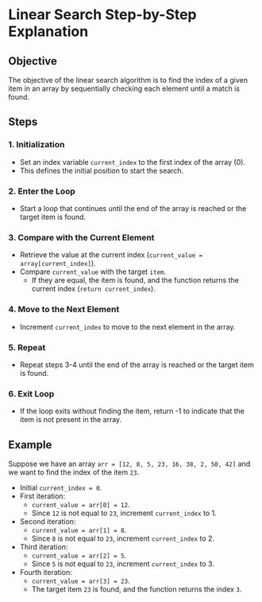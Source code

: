 # Linear Search Step-by-Step Explanation

## Objective
The objective of the linear search algorithm is to find the index of a given item in an array by sequentially checking each element until a match is found.

## Steps

### 1. Initialization
- Set an index variable `current_index` to the first index of the array (0).
- This defines the initial position to start the search.

### 2. Enter the Loop
- Start a loop that continues until the end of the array is reached or the target item is found.

### 3. Compare with the Current Element
- Retrieve the value at the current index (`current_value = array[current_index]`).
- Compare `current_value` with the target `item`.
  - If they are equal, the item is found, and the function returns the current index (`return current_index`).

### 4. Move to the Next Element
- Increment `current_index` to move to the next element in the array.

### 5. Repeat
- Repeat steps 3-4 until the end of the array is reached or the target item is found.

### 6. Exit Loop
- If the loop exits without finding the item, return -1 to indicate that the item is not present in the array.

## Example
Suppose we have an array `arr = [12, 8, 5, 23, 16, 38, 2, 50, 42]` and we want to find the index of the item `23`.

- Initial `current_index = 0`.
- First iteration:
  - `current_value = arr[0] = 12`.
  - Since `12` is not equal to `23`, increment `current_index` to 1.
- Second iteration:
  - `current_value = arr[1] = 8`.
  - Since `8` is not equal to `23`, increment `current_index` to 2.
- Third iteration:
  - `current_value = arr[2] = 5`.
  - Since `5` is not equal to `23`, increment `current_index` to 3.
- Fourth iteration:
  - `current_value = arr[3] = 23`.
  - The target item `23` is found, and the function returns the index `3`.